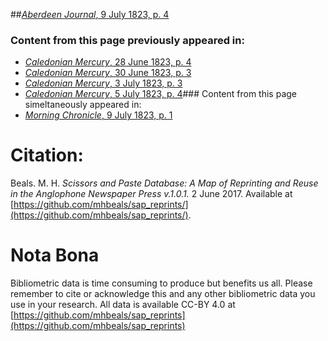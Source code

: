 ##[*Aberdeen Journal*, 9 July 1823, p. 4](https://mhbeals.github.io/sap_html/Aberdeen-Journal/Aberdeen-Journal-9-July-1823-p-4)

### Content from this page previously appeared in:
+ [*Caledonian Mercury*, 28 June 1823, p. 4](https://mhbeals.github.io/sap_html/Caledonian-Mercury/Caledonian-Mercury-28-June-1823-p-4)
+ [*Caledonian Mercury*, 30 June 1823, p. 3](https://mhbeals.github.io/sap_html/Caledonian-Mercury/Caledonian-Mercury-30-June-1823-p-3)
+ [*Caledonian Mercury*, 3 July 1823, p. 3](https://mhbeals.github.io/sap_html/Caledonian-Mercury/Caledonian-Mercury-3-July-1823-p-3)
+ [*Caledonian Mercury*, 5 July 1823, p. 4](https://mhbeals.github.io/sap_html/Caledonian-Mercury/Caledonian-Mercury-5-July-1823-p-4)### Content from this page simeltaneously appeared in:
+ [*Morning Chronicle*, 9 July 1823, p. 1](https://mhbeals.github.io/sap_html/Morning-Chronicle/Morning-Chronicle-9-July-1823-p-1)
                    
# Citation: 

Beals. M. H. *Scissors and Paste Database: A Map of Reprinting and Reuse in the Anglophone Newspaper Press v.1.0.1.* 2 June 2017. Available at [https://github.com/mhbeals/sap_reprints/](https://github.com/mhbeals/sap_reprints/). 
                    
# Nota Bona

Bibliometric data is time consuming to produce but benefits us all. Please remember to cite or acknowledge this and any other bibliometric data you use in your research. All data is available CC-BY 4.0 at [https://github.com/mhbeals/sap_reprints](https://github.com/mhbeals/sap_reprints)